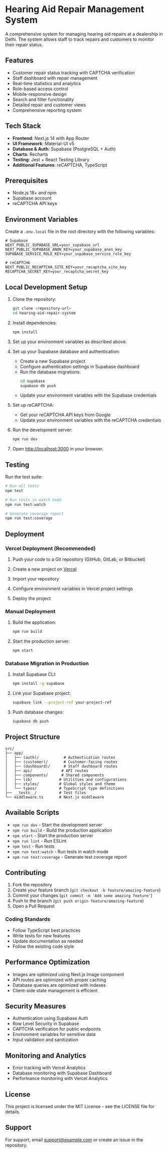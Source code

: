# Hearing Aid Repair Management System

A comprehensive system for managing hearing aid repairs at a dealership in Delhi. The system allows staff to track repairs and customers to monitor their repair status.

## Features

- Customer repair status tracking with CAPTCHA verification
- Staff dashboard with repair management
- Real-time statistics and analytics
- Role-based access control
- Mobile-responsive design
- Search and filter functionality
- Detailed repair and customer views
- Comprehensive reporting system

## Tech Stack

- **Frontend**: Next.js 14 with App Router
- **UI Framework**: Material-UI v5
- **Database & Auth**: Supabase (PostgreSQL + Auth)
- **Charts**: Recharts
- **Testing**: Jest + React Testing Library
- **Additional Features**: reCAPTCHA, TypeScript

## Prerequisites

- Node.js 18+ and npm
- Supabase account
- reCAPTCHA API keys

## Environment Variables

Create a `.env.local` file in the root directory with the following variables:

```env
# Supabase
NEXT_PUBLIC_SUPABASE_URL=your_supabase_url
NEXT_PUBLIC_SUPABASE_ANON_KEY=your_supabase_anon_key
SUPABASE_SERVICE_ROLE_KEY=your_supabase_service_role_key

# reCAPTCHA
NEXT_PUBLIC_RECAPTCHA_SITE_KEY=your_recaptcha_site_key
RECAPTCHA_SECRET_KEY=your_recaptcha_secret_key
```

## Local Development Setup

1. Clone the repository:
   ```bash
   git clone <repository-url>
   cd hearing-aid-repair-system
   ```

2. Install dependencies:
   ```bash
   npm install
   ```

3. Set up your environment variables as described above.

4. Set up your Supabase database and authentication:
   - Create a new Supabase project
   - Configure authentication settings in Supabase dashboard
   - Run the database migrations:
     ```bash
     cd supabase
     supabase db push
     ```
   - Update your environment variables with the Supabase credentials

5. Set up reCAPTCHA:
   - Get your reCAPTCHA API keys from Google
   - Update your environment variables with the reCAPTCHA credentials

6. Run the development server:
   ```bash
   npm run dev
   ```

7. Open [http://localhost:3000](http://localhost:3000) in your browser.

## Testing

Run the test suite:

```bash
# Run all tests
npm test

# Run tests in watch mode
npm run test:watch

# Generate coverage report
npm run test:coverage
```

## Deployment

### Vercel Deployment (Recommended)

1. Push your code to a Git repository (GitHub, GitLab, or Bitbucket)

2. Create a new project on [Vercel](https://vercel.com)

3. Import your repository

4. Configure environment variables in Vercel project settings

5. Deploy the project

### Manual Deployment

1. Build the application:
   ```bash
   npm run build
   ```

2. Start the production server:
   ```bash
   npm start
   ```

### Database Migration in Production

1. Install Supabase CLI:
   ```bash
   npm install -g supabase
   ```

2. Link your Supabase project:
   ```bash
   supabase link --project-ref your-project-ref
   ```

3. Push database changes:
   ```bash
   supabase db push
   ```

## Project Structure

```
src/
├── app/
│   ├── (auth)/           # Authentication routes
│   ├── (customer)/       # Customer-facing routes
│   ├── (dashboard)/      # Staff dashboard routes
│   ├── api/             # API routes
│   ├── components/      # Shared components
│   ├── lib/            # Utilities and configurations
│   ├── styles/         # Global styles and theme
│   └── types/          # TypeScript type definitions
├── __tests__/          # Test files
└── middleware.ts       # Next.js middleware
```

## Available Scripts

- `npm run dev` - Start the development server
- `npm run build` - Build the production application
- `npm start` - Start the production server
- `npm run lint` - Run ESLint
- `npm test` - Run tests
- `npm run test:watch` - Run tests in watch mode
- `npm run test:coverage` - Generate test coverage report

## Contributing

1. Fork the repository
2. Create your feature branch (`git checkout -b feature/amazing-feature`)
3. Commit your changes (`git commit -m 'Add some amazing feature'`)
4. Push to the branch (`git push origin feature/amazing-feature`)
5. Open a Pull Request

### Coding Standards

- Follow TypeScript best practices
- Write tests for new features
- Update documentation as needed
- Follow the existing code style

## Performance Optimization

- Images are optimized using Next.js Image component
- API routes are optimized with proper caching
- Database queries are optimized with indexes
- Client-side state management is efficient

## Security Measures

- Authentication using Supabase Auth
- Row Level Security in Supabase
- CAPTCHA verification for public endpoints
- Environment variables for sensitive data
- Input validation and sanitization

## Monitoring and Analytics

- Error tracking with Vercel Analytics
- Database monitoring with Supabase Dashboard
- Performance monitoring with Vercel Analytics

## License

This project is licensed under the MIT License - see the LICENSE file for details.

## Support

For support, email support@example.com or create an issue in the repository. 